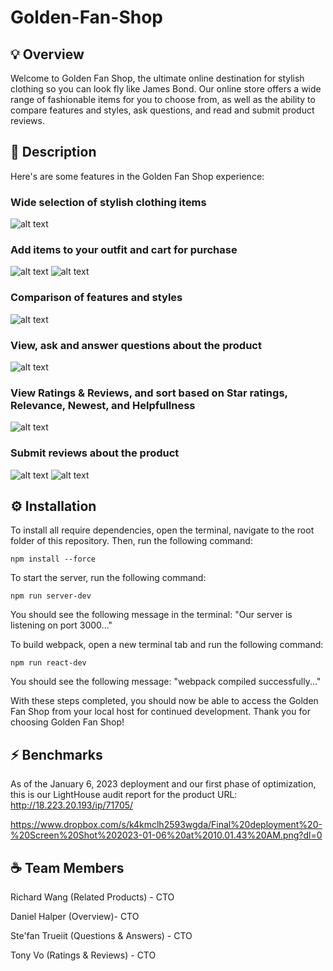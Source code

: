 # Golden-Fan-Shop

## 💡 Overview
Welcome to Golden Fan Shop, the ultimate online destination for stylish clothing so you can look fly like James Bond. Our online store offers a wide range of fashionable items for you to choose from, as well as the ability to compare features and styles, ask questions, and read and submit product reviews.

## 📖 Description
Here's are some features in the Golden Fan Shop experience:

### Wide selection of stylish clothing items
![alt text](https://res.cloudinary.com/djfpzruso/image/upload/c_scale,w_716/v1673126865/Golden%20Fan%20Shop%20Images/Screen_Shot_2023-01-07_at_2.27.15_PM_hxckwf.png)
### Add items to your outfit and cart for purchase
![alt text](https://res.cloudinary.com/djfpzruso/image/upload/v1673126932/Golden%20Fan%20Shop%20Images/Screen_Shot_2023-01-07_at_2.28.16_PM_b5j5tr.png)
![alt text](https://res.cloudinary.com/djfpzruso/image/upload/v1673126453/Golden%20Fan%20Shop%20Images/Screen_Shot_2023-01-07_at_2.10.26_PM_dwgogm.png)
### Comparison of features and styles
![alt text](https://res.cloudinary.com/djfpzruso/image/upload/v1673126619/Golden%20Fan%20Shop%20Images/Screen_Shot_2023-01-07_at_2.23.29_PM_ua8pj0.png)
### View, ask and answer questions about the product
![alt text](https://res.cloudinary.com/djfpzruso/image/upload/v1673126427/Golden%20Fan%20Shop%20Images/Screen_Shot_2023-01-07_at_2.13.30_PM_al62jl.png)
### View Ratings & Reviews, and sort based on Star ratings, Relevance, Newest, and Helpfullness
![alt text](https://res.cloudinary.com/djfpzruso/image/upload/v1673126426/Golden%20Fan%20Shop%20Images/Screen_Shot_2023-01-07_at_2.15.36_PM_pcpdws.png)
### Submit reviews about the product
![alt text](https://res.cloudinary.com/djfpzruso/image/upload/v1673126428/Golden%20Fan%20Shop%20Images/Screen_Shot_2023-01-07_at_2.16.29_PM_zwmefu.png)
![alt text](https://res.cloudinary.com/djfpzruso/image/upload/v1673126431/Golden%20Fan%20Shop%20Images/Screen_Shot_2023-01-07_at_2.16.50_PM_x7aa6m.png)




## ⚙️ Installation
To install all require dependencies, open the terminal, navigate to the root folder of this repository. Then, run the following command:

  `npm install --force`

To start the server, run the following command:

  `npm run server-dev`

You should see the following message in the terminal: "Our server is listening on port 3000..."

To build webpack, open a new terminal tab and run the following command:

  `npm run react-dev`

You should see the following message: "webpack <version> compiled successfully..."

With these steps completed, you should now be able to access the Golden Fan Shop from your local host for continued development. Thank you for choosing Golden Fan Shop!

## ⚡️ Benchmarks
As of the January 6, 2023 deployment and our first phase of optimization, this is our LightHouse audit report for the product URL: http://18.223.20.193/ip/71705/

  https://www.dropbox.com/s/k4kmclh2593wgda/Final%20deployment%20-%20Screen%20Shot%202023-01-06%20at%2010.01.43%20AM.png?dl=0


## ☕ Team Members
Richard Wang (Related Products) - CTO

Daniel Halper (Overview)- CTO

Ste'fan Trueiit (Questions & Answers) - CTO

Tony Vo (Ratings & Reviews) - CTO

